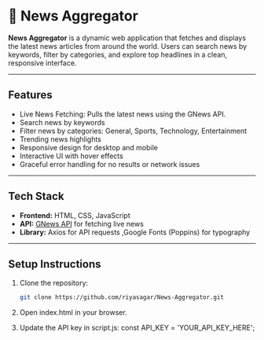 # 📰 News Aggregator

**News Aggregator** is a dynamic web application that fetches and displays the latest news articles from around the world. Users can search news by keywords, filter by categories, and explore top headlines in a clean, responsive interface.

---

## Features
- Live News Fetching: Pulls the latest news using the GNews API.
- Search news by keywords  
- Filter news by categories: General, Sports, Technology, Entertainment  
- Trending news highlights  
- Responsive design for desktop and mobile  
- Interactive UI with hover effects  
- Graceful error handling for no results or network issues  

---

## Tech Stack

- **Frontend:** HTML, CSS, JavaScript  
- **API:** [GNews API](https://gnews.io/) for fetching live news  
- **Library:** Axios for API requests ,Google Fonts (Poppins) for typography

---

## Setup Instructions

1. Clone the repository:
   ```bash
   git clone https://github.com/riyasagar/News-Aggregator.git
   ```
2. Open index.html in your browser.

3. Update the API key in script.js:
const API_KEY = 'YOUR_API_KEY_HERE';
